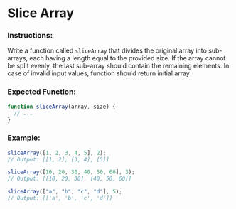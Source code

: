 # Slice Array

### Instructions:

Write a function called `sliceArray` that divides the original array into sub-arrays, each having a length equal to the provided size.
If the array cannot be split evenly, the last sub-array should contain the remaining elements.
In case of invalid input values, function should return initial array

### Expected Function:

```js
function sliceArray(array, size) {
  // ...
}
```

### Example:

```js
sliceArray([1, 2, 3, 4, 5], 2);
// Output: [[1, 2], [3, 4], [5]]

sliceArray([10, 20, 30, 40, 50, 60], 3);
// Output: [[10, 20, 30], [40, 50, 60]]

sliceArray(["a", "b", "c", "d"], 5);
// Output: [['a', 'b', 'c', 'd']]
```
